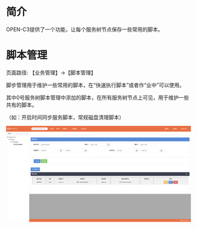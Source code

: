 # 简介

OPEN-C3提供了一个功能，让每个服务树节点保存一些常用的脚本。

# 脚本管理

页面路径: 【业务管理】->【脚本管理】

脚步管理用于维护一些常用的脚本，在“快速执行脚本”或者作“业中”可以使用。

其中0号服务树脚本管理中添加的脚本，在所有服务树节点上可见，用于维护一些共有的脚本。

（如：开启时间同步服务脚本，常规磁盘清理脚本）

![脚本管理](/脚本管理/images/脚本管理.png)
